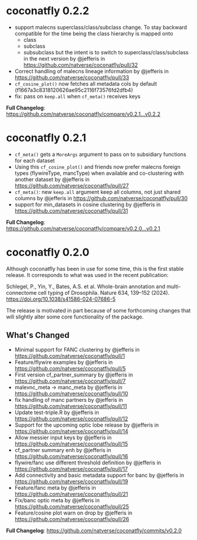 # coconatfly 0.2.2

* support malecns superclass/class/subclass change. To stay backward compatible 
  for the time being the class hierarchy is mapped onto
  - class
  - subclass
  - subsubclass
  but the intent is to switch to superclass/class/subclass in the next version
  by @jefferis in https://github.com/natverse/coconatfly/pull/32
* Correct handling of malecns lineage information by @jefferis in https://github.com/natverse/coconatfly/pull/33
* `cf_cosine_plot()` now fetches all metadata cols by default (f1667a3c8318120626ae95c2116f73576fd2dfb4)
* fix: pass on `keep.all` when `cf_meta()` receives keys

**Full Changelog**: https://github.com/natverse/coconatfly/compare/v0.2.1...v0.2.2


# coconatfly 0.2.1

* `cf_meta()` gets a `MoreArgs` argument to pass on to subsidiary functions for 
  each dataset
* Using this `cf_cosine_plot()` and friends now prefer malecns foreign types 
  (flywireType, mancType) when available and co-clustering with another dataset
  by @jefferis in https://github.com/natverse/coconatfly/pull/27
* `cf_meta()`: new `keep.all` argument keep all columns, not just shared columns
  by @jefferis in https://github.com/natverse/coconatfly/pull/30
* support for min_datasets in cosine clustering 
  by @jefferis in https://github.com/natverse/coconatfly/pull/31

**Full Changelog**: https://github.com/natverse/coconatfly/compare/v0.2.0...v0.2.1


# coconatfly 0.2.0

Although coconatfly has been in use for some time, this is the first stable 
release. It corresponds to what was used in the recent publication:

Schlegel, P., Yin, Y., Bates, A.S. et al. 
Whole-brain annotation and multi-connectome cell typing of Drosophila. 
Nature 634, 139–152 (2024). https://doi.org/10.1038/s41586-024-07686-5

The release is motivated in part because of some forthcoming changes that will
slightly alter some core functionality of the package.

## What's Changed
* Minimal support for FANC clustering by @jefferis in https://github.com/natverse/coconatfly/pull/1
* Feature/flywire examples by @jefferis in https://github.com/natverse/coconatfly/pull/5
* First version cf_partner_summary by @jefferis in https://github.com/natverse/coconatfly/pull/7
* malevnc_meta -> manc_meta by @jefferis in https://github.com/natverse/coconatfly/pull/10
* fix handling of manc partners by @jefferis in https://github.com/natverse/coconatfly/pull/11
* Update test-triple.R by @jefferis in https://github.com/natverse/coconatfly/pull/12
* Support for the upcoming optic lobe release by @jefferis in https://github.com/natverse/coconatfly/pull/14
* Allow messier input keys by @jefferis in https://github.com/natverse/coconatfly/pull/15
* cf_partner summary enh by @jefferis in https://github.com/natverse/coconatfly/pull/16
* flywire/fanc use different threshold definition by @jefferis in https://github.com/natverse/coconatfly/pull/17
* Add connectivity and basic metadata support for banc by @jefferis in https://github.com/natverse/coconatfly/pull/19
* Feature/fanc meta by @jefferis in https://github.com/natverse/coconatfly/pull/21
* Fix/banc optic meta by @jefferis in https://github.com/natverse/coconatfly/pull/25
* Feature/cosine plot warn on drop by @jefferis in https://github.com/natverse/coconatfly/pull/26


**Full Changelog**: https://github.com/natverse/coconatfly/commits/v0.2.0

